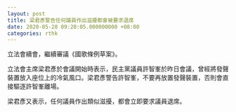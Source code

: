 ```yaml
---
layout: post
title: 梁君彥警告任何議員作出滋擾都會被要求退席
date: 2020-05-28 09:20:05.000000000 +08:00
categories: rthk
---
```


立法會續會，繼續審議《國歌條例草案》。

立法會主席梁君彥於會議開始時表示，民主黨議員許智峯於昨日會議，曾經將發聲裝置放入座位上的冷氣風口。梁君彥警告許智峯，不要再放置發聲裝置，否則會直接驅逐許智峯離場。

梁君彥又表示，任何議員作出類似滋擾，都會立即要求議員退席。

